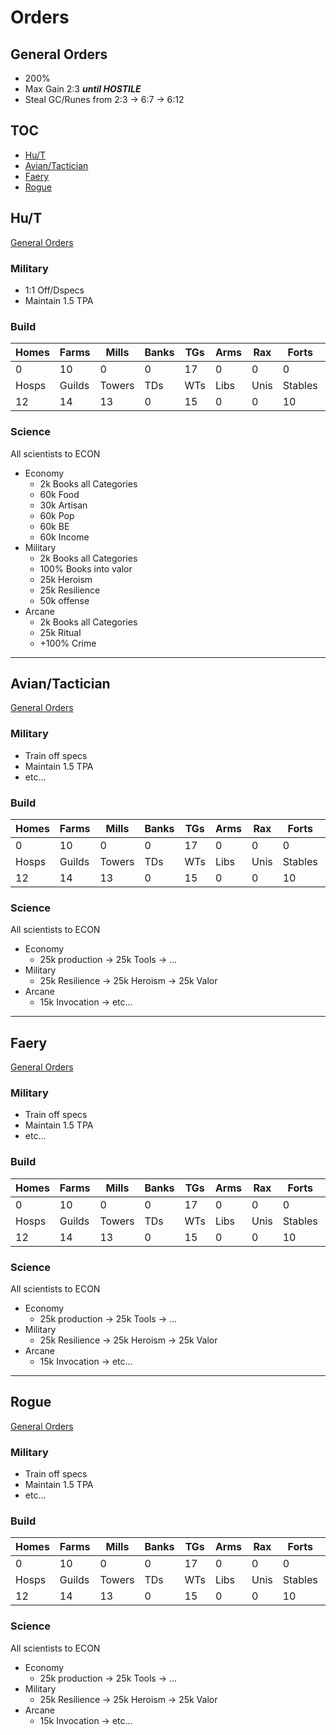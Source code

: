 # Orders
## General Orders
- 200%
- Max Gain 2:3 _**until HOSTILE**_
- Steal GC/Runes from 2:3 -> 6:7 -> 6:12

## TOC
- [Hu/T](https://github.com/Poltergeisen/utopia-orders#hut)
- [Avian/Tactician](https://github.com/Poltergeisen/utopia-orders#aviantactician)
- [Faery](https://github.com/Poltergeisen/utopia-orders#faery)
- [Rogue](https://github.com/Poltergeisen/utopia-orders#rogue)

## Hu/T
[General Orders](https://github.com/Poltergeisen/utopia-orders/blob/main/README.md#general-orders)

### Military
- 1:1 Off/Dspecs
- Maintain 1.5 TPA


### Build
| Homes | Farms  | Mills  | Banks | TGs | Arms | Rax  | Forts   | GS    |
|-------|--------|--------|-------|-----|------|------|---------|-------|
| 0     | 10     | 0      | 0     | 17  | 0    | 0    | 0       | 8     |
| Hosps | Guilds | Towers | TDs   | WTs | Libs | Unis | Stables | Dungs |
| 12    | 14     | 13     | 0     | 15  | 0    | 0    | 10      | 1     |

### Science
All scientists to ECON
- Economy
  - 2k Books all Categories
  - 60k Food
  - 30k Artisan
  - 60k Pop
  - 60k BE
  - 60k Income
- Military
  - 2k Books all Categories
  - 100% Books into valor
  - 25k Heroism
  - 25k Resilience
  - 50k offense
- Arcane
  - 2k Books all Categories
  - 25k Ritual
  - +100% Crime

___
## Avian/Tactician
[General Orders](https://github.com/Poltergeisen/utopia-orders/blob/main/README.md#general-orders)

### Military
- Train off specs
- Maintain 1.5 TPA
- etc...

### Build
| Homes | Farms  | Mills  | Banks | TGs | Arms | Rax  | Forts   | GS    |
|-------|--------|--------|-------|-----|------|------|---------|-------|
| 0     | 10     | 0      | 0     | 17  | 0    | 0    | 0       | 8     |
| Hosps | Guilds | Towers | TDs   | WTs | Libs | Unis | Stables | Dungs |
| 12    | 14     | 13     | 0     | 15  | 0    | 0    | 10      | 1     |

### Science
All scientists to ECON
- Economy
  - 25k production -> 25k Tools -> ...
- Military
  - 25k Resilience -> 25k Heroism -> 25k Valor
- Arcane
  - 15k Invocation -> etc...

___
## Faery
[General Orders](https://github.com/Poltergeisen/utopia-orders/blob/main/README.md#general-orders)

### Military
- Train off specs
- Maintain 1.5 TPA
- etc...

### Build
| Homes | Farms  | Mills  | Banks | TGs | Arms | Rax  | Forts   | GS    |
|-------|--------|--------|-------|-----|------|------|---------|-------|
| 0     | 10     | 0      | 0     | 17  | 0    | 0    | 0       | 8     |
| Hosps | Guilds | Towers | TDs   | WTs | Libs | Unis | Stables | Dungs |
| 12    | 14     | 13     | 0     | 15  | 0    | 0    | 10      | 1     |

### Science
All scientists to ECON
- Economy
  - 25k production -> 25k Tools -> ...
- Military
  - 25k Resilience -> 25k Heroism -> 25k Valor
- Arcane
  - 15k Invocation -> etc...

___
## Rogue
[General Orders](https://github.com/Poltergeisen/utopia-orders/blob/main/README.md#general-orders)

### Military
- Train off specs
- Maintain 1.5 TPA
- etc...

### Build
| Homes | Farms  | Mills  | Banks | TGs | Arms | Rax  | Forts   | GS    |
|-------|--------|--------|-------|-----|------|------|---------|-------|
| 0     | 10     | 0      | 0     | 17  | 0    | 0    | 0       | 8     |
| Hosps | Guilds | Towers | TDs   | WTs | Libs | Unis | Stables | Dungs |
| 12    | 14     | 13     | 0     | 15  | 0    | 0    | 10      | 1     |

### Science
All scientists to ECON
- Economy
  - 25k production -> 25k Tools -> ...
- Military
  - 25k Resilience -> 25k Heroism -> 25k Valor
- Arcane
  - 15k Invocation -> etc...

